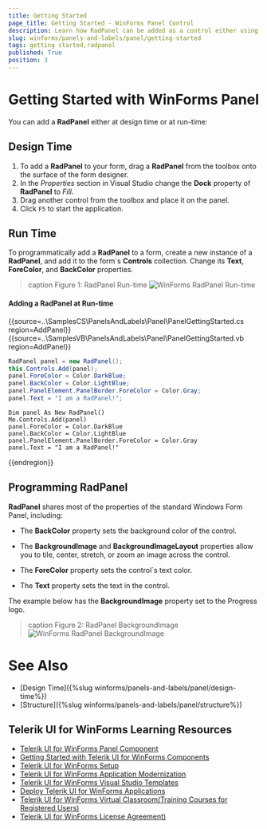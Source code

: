 ```yaml
---
title: Getting Started
page_title: Getting Started - WinForms Panel Control
description: Learn how RadPanel can be added as a control either using the Visual Studio designer or be created programmatically 
slug: winforms/panels-and-labels/panel/getting-started
tags: getting started,radpanel
published: True
position: 3
---
```


# Getting Started with WinForms Panel

You can add a **RadPanel** either at design time or at run-time:

## Design Time

1. To add a **RadPanel** to your form, drag a **RadPanel** from the toolbox onto the surface of the form designer.
2. In the *Properties* section in Visual Studio change the **Dock** property of **RadPanel** to *Fill*.
3. Drag another control from the toolbox and place it on the panel.
4. Click `F5` to start the application.

## Run Time

To programmatically add a **RadPanel** to a form, create a new instance of a **RadPanel**, and add it to the form`s __Controls__ collection. Change its **Text**, **ForeColor**, and **BackColor** properties.

>caption Figure 1: RadPanel Run-time
![WinForms RadPanel Run-time](images/panels-and-labels-panel-getting-started001.png)

#### Adding a RadPanel at Run-time 

{{source=..\SamplesCS\PanelsAndLabels\Panel\PanelGettingStarted.cs region=AddPanel}} 
{{source=..\SamplesVB\PanelsAndLabels\Panel\PanelGettingStarted.vb region=AddPanel}}
````C#
RadPanel panel = new RadPanel();
this.Controls.Add(panel);
panel.ForeColor = Color.DarkBlue;
panel.BackColor = Color.LightBlue;
panel.PanelElement.PanelBorder.ForeColor = Color.Gray;
panel.Text = "I am a RadPanel!";

````
````VB.NET
Dim panel As New RadPanel()
Me.Controls.Add(panel)
panel.ForeColor = Color.DarkBlue
panel.BackColor = Color.LightBlue
panel.PanelElement.PanelBorder.ForeColor = Color.Gray
panel.Text = "I am a RadPanel!"

````



{{endregion}}

## Programming RadPanel

**RadPanel** shares most of the properties of the standard Windows Form Panel, including:

* The __BackColor__ property sets the background color of the control.

* The __BackgroundImage__ and __BackgroundImageLayout__ properties allow you to tile, center, stretch, or zoom an image across the control.

* The __ForeColor__ property sets the control`s text color.

* The __Text__ property sets the text in the control.

The example below has the **BackgroundImage** property set to the Progress logo.

>caption Figure 2: RadPanel BackgroundImage
![WinForms RadPanel BackgroundImage](images/panels-and-labels-panel-getting-started002.png)

# See Also

* [Design Time]({%slug winforms/panels-and-labels/panel/design-time%})
* [Structure]({%slug winforms/panels-and-labels/panel/structure%})

## Telerik UI for WinForms Learning Resources
* [Telerik UI for WinForms Panel Component](https://www.telerik.com/products/winforms/panel.aspx)
* [Getting Started with Telerik UI for WinForms Components](https://docs.telerik.com/devtools/winforms/getting-started/first-steps)
* [Telerik UI for WinForms Setup](https://docs.telerik.com/devtools/winforms/installation-and-upgrades/installing-on-your-computer)
* [Telerik UI for WinForms Application Modernization](https://docs.telerik.com/devtools/winforms/winforms-converter/overview)
* [Telerik UI for WinForms Visual Studio Templates](https://docs.telerik.com/devtools/winforms/visual-studio-integration/visual-studio-templates)
* [Deploy Telerik UI for WinForms Applications](https://docs.telerik.com/devtools/winforms/deployment-and-distribution/application-deployment)
* [Telerik UI for WinForms Virtual Classroom(Training Courses for Registered Users)](https://learn.telerik.com/learn/course/external/view/elearning/17/telerik-ui-for-winforms)
* [Telerik UI for WinForms License Agreement)](https://www.telerik.com/purchase/license-agreement/winforms-dlw-s)

